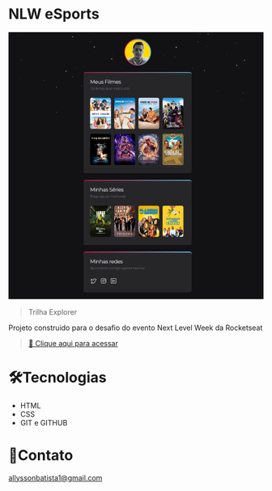 # NLW eSports

![preview](.github/preview.png)

>Trilha Explorer

Projeto construido para o desafio do evento Next Level Week da Rocketseat

>[🔗 Clique aqui para acessar](https://allycosta07.github.io/nlw-challenge-movies/)

# 🛠Tecnologias

- HTML
- CSS
- GIT e GITHUB

# 💛Contato

allyssonbatista1@gmail.com

